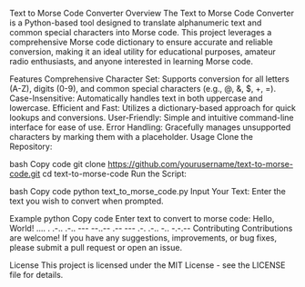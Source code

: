 Text to Morse Code Converter
Overview
The Text to Morse Code Converter is a Python-based tool designed to translate alphanumeric text and common special characters into Morse code. This project leverages a comprehensive Morse code dictionary to ensure accurate and reliable conversion, making it an ideal utility for educational purposes, amateur radio enthusiasts, and anyone interested in learning Morse code.

Features
Comprehensive Character Set: Supports conversion for all letters (A-Z), digits (0-9), and common special characters (e.g., @, &, $, +, =).
Case-Insensitive: Automatically handles text in both uppercase and lowercase.
Efficient and Fast: Utilizes a dictionary-based approach for quick lookups and conversions.
User-Friendly: Simple and intuitive command-line interface for ease of use.
Error Handling: Gracefully manages unsupported characters by marking them with a placeholder.
Usage
Clone the Repository:

bash
Copy code
git clone https://github.com/yourusername/text-to-morse-code.git
cd text-to-morse-code
Run the Script:

bash
Copy code
python text_to_morse_code.py
Input Your Text:
Enter the text you wish to convert when prompted.

Example
python
Copy code
Enter text to convert to morse code: Hello, World!
.... . .-.. .-.. --- --..--  .-- --- .-. .-.. -.. -.-.-- 
Contributing
Contributions are welcome! If you have any suggestions, improvements, or bug fixes, please submit a pull request or open an issue.

License
This project is licensed under the MIT License - see the LICENSE file for details.

